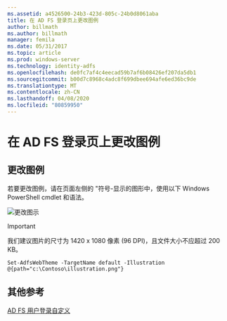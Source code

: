 ```yaml
---
ms.assetid: a4526500-24b3-423d-805c-24b0d8061aba
title: 在 AD FS 登录页上更改图例
author: billmath
ms.author: billmath
manager: femila
ms.date: 05/31/2017
ms.topic: article
ms.prod: windows-server
ms.technology: identity-adfs
ms.openlocfilehash: de0fc7af4c4eecad59b7af6b08426ef207da5db1
ms.sourcegitcommit: b00d7c8968c4adc8f699dbee694afe6ed36bc9de
ms.translationtype: MT
ms.contentlocale: zh-CN
ms.lasthandoff: 04/08/2020
ms.locfileid: "80859950"
---
```

# <a name="change-the-illustration-on-the-ad-fs-sign-in-page"></a>在 AD FS 登录页上更改图例

## <a name="change-the-illustration"></a>更改图例  


若要更改图例，请在页面左侧的 "符号\-显示的图形中，使用以下 Windows PowerShell cmdlet 和语法。  

![更改图示](media/AD-FS-user-sign-in-customization/ADFS_Blue_Custom2.png)
  
> [!IMPORTANT]  
> 我们建议图片的尺寸为 1420 x 1080 像素 (96 DPI)，且文件大小不应超过 200 KB。  
  
 
    Set-AdfsWebTheme -TargetName default -Illustration @{path="c:\Contoso\illustration.png"}  

## <a name="additional-references"></a>其他参考 
[AD FS 用户登录自定义](AD-FS-user-sign-in-customization.md)  
  
  
